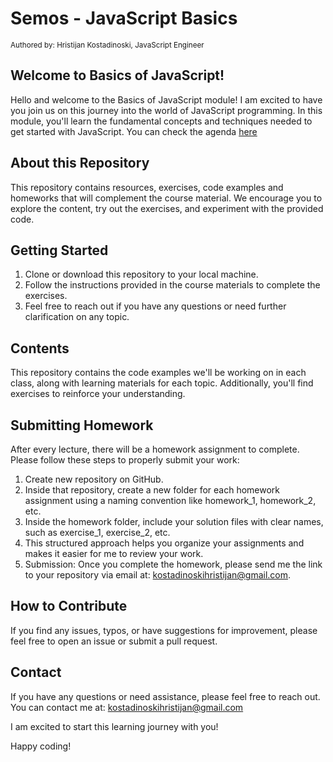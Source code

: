 # Semos - JavaScript Basics

<sub>Authored by: Hristijan Kostadinoski, JavaScript Engineer</sub>

## Welcome to Basics of JavaScript!

Hello and welcome to the Basics of JavaScript module! I am excited to have you join us on this journey
into the world of JavaScript programming. In this module, you'll learn the fundamental concepts and
techniques needed to get started with JavaScript. You can check the agenda [here](https://github.com/Nihil96/javaScript-basics/blob/main/Agenda.md)

## About this Repository

This repository contains resources, exercises, code examples and homeworks that will complement the course
material. We encourage you to explore the content, try out the exercises, and experiment with the
provided code.

## Getting Started

1. Clone or download this repository to your local machine.
2. Follow the instructions provided in the course materials to complete the exercises.
3. Feel free to reach out if you have any questions or need further clarification on any topic.

## Contents

This repository contains the code examples we'll be working on in each class, along with learning
materials for each topic. Additionally, you'll find exercises to reinforce your understanding.

## Submitting Homework

After every lecture, there will be a homework assignment to complete. Please follow these steps to properly submit your work:

1. Create new repository on GitHub.
2. Inside that repository, create a new folder for each homework assignment using a naming convention like homework_1, homework_2, etc.
3. Inside the homework folder, include your solution files with clear names, such as exercise_1, exercise_2, etc.
4. This structured approach helps you organize your assignments and makes it easier for me to review your work.
5. Submission: Once you complete the homework, please send me the link to your repository via email at: kostadinoskihristijan@gmail.com.

## How to Contribute

If you find any issues, typos, or have suggestions for improvement, please feel free to open an issue or submit a pull request.

## Contact

If you have any questions or need assistance, please feel free to reach out. You can contact me at:
kostadinoskihristijan@gmail.com

I am excited to start this learning journey with you!

Happy coding!
